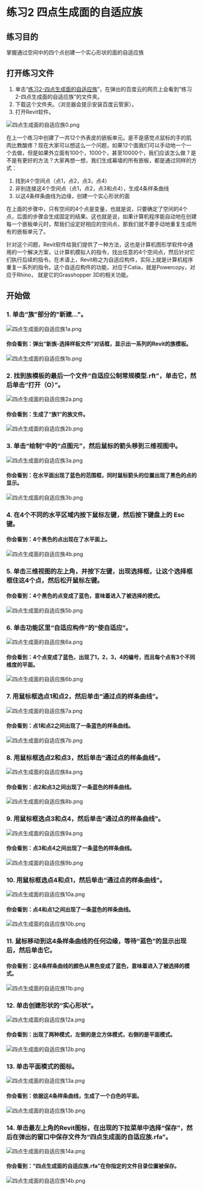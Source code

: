 # 练习2 四点生成面的自适应族

## 练习目的

掌握通过空间中的四个点创建一个实心形状的面的自适应族

## 打开练习文件

1. 单击“[练习2-四点生成面的自适应族](http://pan.baidu.com/s/1bnMrhd9)”，在弹出的百度云的网页上会看到“练习2-四点生成面的自适应族”的文件夹。
2. 下载这个文件夹。（浏览器会提示安装百度云管家）。
3. 打开Revit软件。

![四点生成面的自适应族0.png](/images/四点生成面的自适应族/四点生成面的自适应族0.png)

在上一个练习中创建了一共12个外表皮的嵌板单元。是不是感觉点鼠标的手的肌肉比教酸疼？现在大家可以想这么一个问题，如果12个面我们可以手动地一个一个去做，但是如果外立面有100个，1000个，甚至10000个，我们应该怎么做？是不是有更好的方法？大家再想一想，我们生成幕墙的所有嵌板，都是通过同样的方式：

1. 找到4个空间点（点1，点2，点3，点4）
2. 非别连接这4个空间点（点1，点2，点3和点4），生成4条样条曲线
3. 以这4条样条曲线为边缘，创建一个实心形状的面

在上面的步骤中，只有空间的4个点是变量，也就是说，只要确定了空间的4个点，后面的步骤会生成固定的结果。这也就是说，如果计算机程序能自动地在创建每一个嵌板单元时，帮我们设定好相应的空间点，那我们就不要手动地重复生成所有的嵌板单元了。

针对这个问题，Revit软件给我们提供了一种方法，这也是计算机图形学软件中通用的一个解决方案，让计算机模拟人的指令，找出任意的4个空间点，然后针对它们执行后续的指令。在术语上，Revit称之为自适应构件，实际上就是计算机程序重复一系列的指令。这个自适应构件的功能，对应于Catia，就是Powercopy，对应于Rhino， 就是它的Grasshopper 3D的相关功能。

## 开始做

### 1. 单击“族”部分的"新建..."。

![四点生成面的自适应族1a.png](/images/四点生成面的自适应族/四点生成面的自适应族1a.png)

#### 你会看到：弹出“新族-选择样板文件”对话框，显示出一系列的Revit的族模板。

![四点生成面的自适应族1b.png](/images/四点生成面的自适应族/四点生成面的自适应族1b.png)

### 2. 找到族模板的最后一个文件“自适应公制常规模型.rft”，单击它，然后单击“打开（O）”。

![四点生成面的自适应族2a.png](/images/四点生成面的自适应族/四点生成面的自适应族2a.png)

#### 你会看到：生成了“族1”的族文件。

![四点生成面的自适应族2b.png](/images/四点生成面的自适应族/四点生成面的自适应族2b.png)

### 3. 单击“绘制”中的“点图元”，然后鼠标的箭头移到三维视图中。

![四点生成面的自适应族3a.png](/images/四点生成面的自适应族/四点生成面的自适应族3a.png)

#### 你会看到：在水平面出现了蓝色的范围框，同时鼠标箭头的位置出现了黑色的点的显示。

![四点生成面的自适应族3b.png](/images/四点生成面的自适应族/四点生成面的自适应族3b.png)

### 4. 在4个不同的水平区域内按下鼠标左键，然后按下键盘上的 Esc 键。

#### 你会看到：4个黑色的点出现在了水平面上。

![四点生成面的自适应族4b.png](/images/四点生成面的自适应族/四点生成面的自适应族4b.png)

### 5. 单击三维视图的左上角，并按下左键，出现选择框，让这个选择框框住这4个点，然后松开鼠标左键。

#### 你会看到：4个黑色的点变成了蓝色，意味着进入了被选择的模式。

![四点生成面的自适应族5b.png](/images/四点生成面的自适应族/四点生成面的自适应族5b.png)

### 6. 单击功能区里“自适应构件”的“使自适应”。

![四点生成面的自适应族6a.png](/images/四点生成面的自适应族/四点生成面的自适应族6a.png)

#### 你会看到：4个点变成了蓝色，出现了1，2，3，4的编号，而且每个点有3个不同维度的平面。

![四点生成面的自适应族6b.png](/images/四点生成面的自适应族/四点生成面的自适应族6b.png)

### 7. 用鼠标框选点1和点2，然后单击“通过点的样条曲线”。

![四点生成面的自适应族7a.png](/images/四点生成面的自适应族/四点生成面的自适应族7a.png)

#### 你会看到：点1和点2之间出现了一条蓝色的样条曲线。

![四点生成面的自适应族7b.png](/images/四点生成面的自适应族/四点生成面的自适应族7b.png)

### 8. 用鼠标框选点2和点3，然后单击“通过点的样条曲线”。

![四点生成面的自适应族8a.png](/images/四点生成面的自适应族/四点生成面的自适应族8a.png)

#### 你会看到：点2和点3之间出现了一条蓝色的样条曲线。

![四点生成面的自适应族8b.png](/images/四点生成面的自适应族/四点生成面的自适应族8b.png)

### 9. 用鼠标框选点3和点4，然后单击“通过点的样条曲线”。

![四点生成面的自适应族9a.png](/images/四点生成面的自适应族/四点生成面的自适应族9a.png)

#### 你会看到：点3和点4之间出现了一条蓝色的样条曲线。

![四点生成面的自适应族9b.png](/images/四点生成面的自适应族/四点生成面的自适应族9b.png)

### 10. 用鼠标框选点4和点1，然后单击“通过点的样条曲线”。

![四点生成面的自适应族10a.png](/images/四点生成面的自适应族/四点生成面的自适应族10a.png)

#### 你会看到：点4和点1之间出现了一条蓝色的样条曲线。

![四点生成面的自适应族10b.png](/images/四点生成面的自适应族/四点生成面的自适应族10b.png)

### 11. 鼠标移动到这4条样条曲线的任何边缘，等待“蓝色”的显示出现后，然后单击它。

#### 你会看到：这4条样条曲线的颜色从黑色变成了蓝色，意味着进入了被选择的模式。

![四点生成面的自适应族11b.png](/images/四点生成面的自适应族/四点生成面的自适应族11b.png)

### 12. 单击创建形状的“实心形状”。

![四点生成面的自适应族12a.png](/images/四点生成面的自适应族/四点生成面的自适应族12a.png)

#### 你会看到：出现了两种模式，左侧的是立方体模式，右侧的是平面模式。

![四点生成面的自适应族12b.png](/images/四点生成面的自适应族/四点生成面的自适应族12b.png)

### 13. 单击平面模式的图标。

![四点生成面的自适应族13a.png](/images/四点生成面的自适应族/四点生成面的自适应族13a.png)

#### 你会看到：依据这4条样条曲线，生成了一个白色的平面。

![四点生成面的自适应族13b.png](/images/四点生成面的自适应族/四点生成面的自适应族13b.png)

### 14. 单击最左上角的Revit图标，在出现的下拉菜单中选择“保存”，然后在弹出的窗口中保存文件为“四点生成面的自适应族.rfa”。

![四点生成面的自适应族14a.png](/images/四点生成面的自适应族/四点生成面的自适应族14a.png)

#### 你会看到：“四点生成面的自适应族.rfa”在你指定的文件目录位置被保存。

![四点生成面的自适应族14b.png](/images/四点生成面的自适应族/四点生成面的自适应族14b.png)



